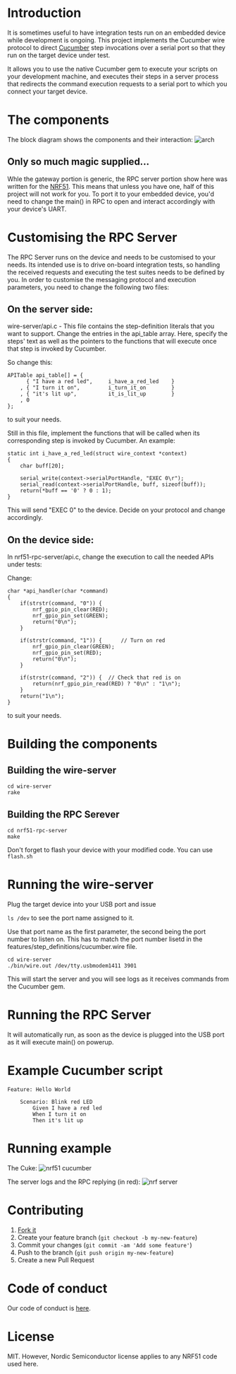 # Introduction

It is sometimes useful to have integration tests run on an embedded device while development is ongoing.
This project implements the Cucumber wire protocol to direct [Cucumber](http://cucumber.io) step invocations over a serial port so that they run on the target device under test.

It allows you to use the native Cucumber gem to execute your scripts on your development machine, and executes their steps in a server process that redirects the command execution requests to a serial port to which you connect your target device.

# The components

The block diagram shows the components and their interaction:
![arch](https://cloud.githubusercontent.com/assets/19006/11671751/74d61006-9dd8-11e5-95ad-8f1d1e23f327.png)

## Only so much magic supplied...

Whle the gateway portion is generic, the RPC server portion show here was written for the [NRF51](https://www.nordicsemi.com/eng/Products/Bluetooth-Smart-Bluetooth-low-energy/nRF51822). This means that unless you have one, half of this project will not work for you.
To port it to your embedded device, you'd need to change the main() in RPC to open and interact accordingly with your device's UART.


# Customising the RPC Server

The RPC Server runs on the device and needs to be customised to your needs. Its intended use is to drive on-board integration tests, so handling the received requests and executing the test suites needs to be defined by you.
In order to customise the messaging protocol and execution parameters, you need to change the following two files:


## On the server side:

wire-server/api.c - This file contains the step-definition literals that you want to support.
Change the entries in the api_table array. Here, specify the steps' text as well as the pointers to the functions that will execute once that step is invoked by Cucumber.

So change this:

```
APITable api_table[] = {
      { "I have a red led",     i_have_a_red_led    }
    , { "I turn it on",         i_turn_it_on        }
    , { "it's lit up",          it_is_lit_up        }
    , 0
};
```
to suit your needs.

Still in this file, implement the functions that will be called when its corresponding step is invoked by Cucumber. An example:

```
static int i_have_a_red_led(struct wire_context *context)
{
    char buff[20];

    serial_write(context->serialPortHandle, "EXEC 0\r");
    serial_read(context->serialPortHandle, buff, sizeof(buff));
	return(*buff == '0' ? 0 : 1);
}
```

This will send "EXEC 0" to the device. Decide on your protocol and change accordingly.

## On the device side:

In nrf51-rpc-server/api.c, change the execution to call the needed APIs under tests:

Change:

```
char *api_handler(char *command)
{
    if(strstr(command, "0")) {
        nrf_gpio_pin_clear(RED);
        nrf_gpio_pin_set(GREEN);
        return("0\n");
    }

    if(strstr(command, "1")) {      // Turn on red
        nrf_gpio_pin_clear(GREEN);
        nrf_gpio_pin_set(RED);
        return("0\n");
    }

    if(strstr(command, "2")) {  // Check that red is on
        return(nrf_gpio_pin_read(RED) ? "0\n" : "1\n");
    }
    return("1\n");
}
```

to suit your needs.

# Building the components

## Building the wire-server

```
cd wire-server
rake
```

## Building the RPC Serever

```
cd nrf51-rpc-server
make
```

Don't forget to flash your device with your modified code. You can use ```flash.sh```

# Running the wire-server

Plug the target device into your USB port and issue

```ls /dev``` to see the port name assigned to it.

Use that port name as the first parameter, the second being the port number to listen on. This has to match the port number lisetd in the features/step\_definitions/cucumber.wire file.

```
cd wire-server
./bin/wire.out /dev/tty.usbmodem1411 3901
```

This will start the server and you will see logs as it receives commands from the Cucumber gem.

# Running the RPC Server

It will automatically run, as soon as the device is plugged into the USB port as it will execute main() on powerup.

# Example Cucumber script

```
Feature: Hello World

	Scenario: Blink red LED
		Given I have a red led
		When I turn it on
		Then it's lit up
```

# Running example

The Cuke:
![nrf51 cucumber](https://cloud.githubusercontent.com/assets/19006/11642949/e1614972-9d0e-11e5-91d7-5330a9296ff6.png)

The server logs and the RPC replying (in red):
![nrf server](https://cloud.githubusercontent.com/assets/19006/11642997/266a27e6-9d0f-11e5-8df2-d1a46e57eeab.png)

# Contributing

1. [Fork it](https://github.com/ihassin/cucumber-wire-tcp2serial.git)
2. Create your feature branch (`git checkout -b my-new-feature`)
3. Commit your changes (`git commit -am 'Add some feature'`)
4. Push to the branch (`git push origin my-new-feature`)
5. Create a new Pull Request

# Code of conduct
Our code of conduct is [here](https://github.com/ihassin/cucumber-wire-tcp2serial/blob/master/CODE_OF_CONDUCT.md).

# License

MIT.
However, Nordic Semiconductor license applies to any NRF51 code used here.

